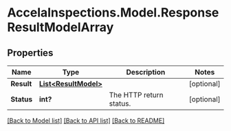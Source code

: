 # AccelaInspections.Model.ResponseResultModelArray
## Properties

Name | Type | Description | Notes
------------ | ------------- | ------------- | -------------
**Result** | [**List&lt;ResultModel&gt;**](ResultModel.md) |  | [optional] 
**Status** | **int?** | The HTTP return status. | [optional] 

[[Back to Model list]](../README.md#documentation-for-models) [[Back to API list]](../README.md#documentation-for-api-endpoints) [[Back to README]](../README.md)

